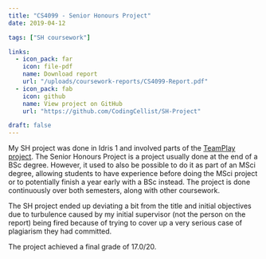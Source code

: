 ```yaml
---
title: "CS4099 - Senior Honours Project"
date: 2019-04-12

tags: ["SH coursework"]

links:
  - icon_pack: far
    icon: file-pdf
    name: Download report
    url: "/uploads/coursework-reports/CS4099-Report.pdf"
  - icon_pack: fab
    icon: github
    name: View project on GitHub
    url: "https://github.com/CodingCellist/SH-Project"

draft: false
---
```


My SH project was done in Idris 1 and involved parts of the [TeamPlay
project](https://www.teamplay-h2020.eu/). The Senior Honours Project is a
project usually done at the end of a BSc degree. However, it used to also be
possible to do it as part of an MSci degree, allowing students to have
experience before doing the MSci project or to potentially finish a year early
with a BSc instead. The project is done continuously over both semesters, along
with other coursework.

The SH project ended up deviating a bit from the title and initial objectives
due to turbulence caused by my initial supervisor (not the person on the report)
being fired because of trying to cover up a very serious case of plagiarism they
had committed.

The project achieved a final grade of 17.0/20.

